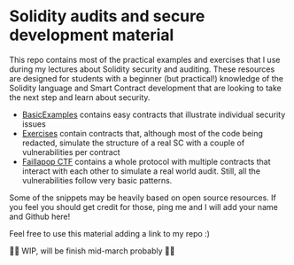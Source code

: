 # Solidity audits and secure development material
This repo contains most of the practical examples and exercises that I use during my lectures about Solidity security and auditing. These resources are designed for students with a beginner (but practical!) knowledge of the Solidity language and Smart Contract development that are looking to take the next step and learn about security.

- [BasicExamples](/BasicExamples) contains easy contracts that illustrate individual security issues
- [Exercises](/Exercises) contain contracts that, although most of the code being redacted, simulate the structure of a real SC with a couple of vulnerabilities per contract
- [Faillapop CTF](/Faillapop) contains a whole protocol with multiple contracts that interact with each other to simulate a real world audit. Still, all the vulnerabilities follow very basic patterns. 


Some of the snippets may be heavily based on open source resources. If you feel you should get credit for those, ping me and I will add your name and Github here!

Feel free to use this material adding a link to my repo :)


:construction::construction: WIP, will be finish mid-march probably :construction::construction:
